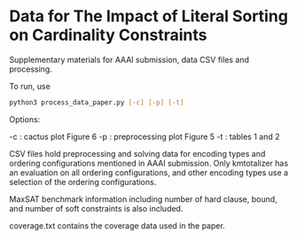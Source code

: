 # Data for The Impact of Literal Sorting on Cardinality Constraints

Supplementary materials for AAAI submission, data CSV files and processing.

To run, use

```bash
python3 process_data_paper.py [-c] [-p] [-t]
```

Options:

-c : cactus plot Figure 6
-p : preprocessing plot Figure 5
-t : tables 1 and 2

CSV files hold preprocessing and solving data for encoding types and ordering configurations mentioned in AAAI submission. Only kmtotalizer has an evaluation on all ordering configurations, and other encoding types use a selection of the ordering configurations.

MaxSAT benchmark information including number of hard clause, bound, and number of soft constraints is also included. 

coverage.txt contains the coverage data used in the paper.